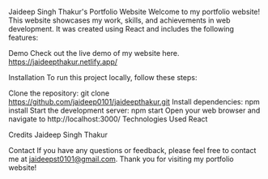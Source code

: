 Jaideep Singh Thakur's Portfolio Website
Welcome to my portfolio website! This website showcases my work, skills, and achievements in web development. It was created using React and includes the following features:

Demo
Check out the live demo of my website here.
https://jaideepthakur.netlify.app/

Installation
To run this project locally, follow these steps:

Clone the repository: git clone https://github.com/jaideep0101/jaideepthakur.git
Install dependencies: npm install
Start the development server: npm start
Open your web browser and navigate to http://localhost:3000/
Technologies Used
React

Credits
Jaideep Singh Thakur

Contact
If you have any questions or feedback, please feel free to contact me at jaideepst0101@gmail.com. Thank you for visiting my portfolio website!




